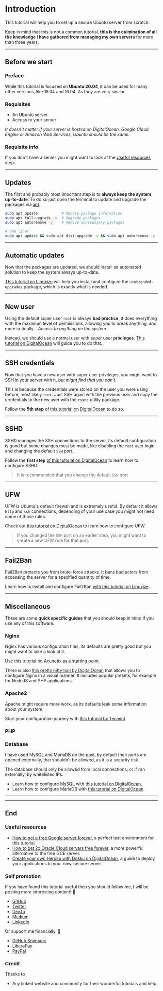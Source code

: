 <!--
Title: How to completely secure an Ubuntu server
Tags: ubuntu, security, devops, server
 -->

# Introduction

This tutorial will help you to set up a secure Ubuntu server from scratch.

Keep in mind that this is not a common tutorial, **this is the culmination of all the knowledge I have gathered from managing my own servers** for more than three years.

---

## Before we start

### Preface

While this tutorial is focused on **Ubuntu 20.04**, it can be used for many other versions, like 18.04 and 16.04. As they are very similar.

### Requisites

- An Ubuntu server
- Access to your server

_It doesn't matter if your server is hosted on DigitalOcean, Google Cloud Engine or Amazon Web Services, Ubuntu should be the same._

### Requisite info

If you don't have a server you might want to look at the [Useful resources](#useful-resources) step.

---

## Updates

The first and probably most important step is to **always keep the system up-to-date**. To do so just open the terminal to update and upgrade the packages via [apt](https://linuxize.com/post/how-to-use-apt-command/).

```sh
sudo apt update           # Update package information
sudo apt full-upgrade -y  # Upgrade packages
sudo apt autoremove -y    # Remove unnecessary packages

# One liner
sudo apt update && sudo apt dist-upgrade -y && sudo apt autoremove -y
```

---

## Automatic updates

Now that the packages are updated, we should install an automated solution to keep the system always up-to-date.

[This tutorial on Linuxize](https://linuxize.com/post/how-to-set-up-automatic-updates-on-ubuntu-18-04/) will help you install and configure the `unattended-upgrades` package, which is exactly what is needed.

---

## New user

Using the default super user `root` is always **bad practice**, it does everything with the maximum level of permissions, allowing you to break anything; and more critically... _Access to anything on the system_.

Instead, we should use a normal user with super user **privileges**. [This tutorial on DigitalOcean](https://www.digitalocean.com/community/tutorials/how-to-create-a-new-sudo-enabled-user-on-ubuntu-20-04-quickstart) will guide you to do that.

---

## SSH credentials

Now that you have a new user with super user privileges, you might want to SSH in your server with it, _but might find that you can't_.

This is because the credentials were stored on the user you were using before, most likely `root`. Just SSH again with the previous user and copy the credentials to the new user with the `rsync` utility package.

Follow the **5th step** of [this tutorial on DigitalOcean](https://www.digitalocean.com/community/tutorials/initial-server-setup-with-ubuntu-20-04#if-the-root-account-uses-ssh-key-authentication) to do so.

---

## SSHD

SSHD manages the SSH connections to the server. Its default configuration is good but some changes must be made, like disabling the `root` user login and changing the default `SSH` port.

Follow the **first step** [of this tutorial on DigitalOcean](https://www.digitalocean.com/community/tutorials/how-to-harden-openssh-on-ubuntu-18-04) to learn how to configure SSHD.

> It is recommended that you change the default `SSH` port

---

## UFW

UFW is Ubuntu's default firewall and is extremely useful. By default it allows `http` and `ssh` connections, depending of your use case you might not need some of those rules.

Check out [this tutorial on DigitalOcean](https://www.digitalocean.com/community/tutorials/how-to-set-up-a-firewall-with-ufw-on-ubuntu-20-04) to learn how to configure UFW.

> If you changed the `SSH` port on an earlier step, you might want to create a new UFW rule for that port.

---

## Fail2Ban

Fail2Ban protects you from brute-force attacks. It bans bad actors from accessing the server for a specified quantity of time.

Learn how to install and configure Fail2Ban [with this tutorial on Linuxize](https://linuxize.com/post/install-configure-fail2ban-on-ubuntu-20-04/).

---

## Miscellaneous

These are some **quick specific guides** that you should keep in mind if you use any of this software.

### Nginx

Nginx has various configuration files, its defaults are pretty good but you might want to take a look at it.

Use [this tutorial on Acunetix](https://www.acunetix.com/blog/web-security-zone/hardening-nginx/) as a starting point.

There is also [this pretty nifty tool by DigitalOcean](https://www.digitalocean.com/community/tools/nginx) that allows you to configure Nginx in a visual manner. It includes popular presets, for example for NodeJS and PHP applications.

### Apache2

Apache might require more work, as its defaults leak some information about your system.

Start your configuration journey with [this tutorial by Tecmint](https://www.tecmint.com/apache-security-tips/).

### PHP

### Database

I have used MySQL and MariaDB on the past, by default their ports are opened externally, that shouldn't be allowed, as it is a security risk.

The database should only be allowed from local connections; or if ran externally, by whitelisted IPs.

- Learn how to configure MySQL with [this tutorial on DigitalOcean](https://www.digitalocean.com/community/tutorials/how-to-install-mysql-on-ubuntu-20-04).
- Learn how to configure MariaDB with [this tutorial on DigitalOcean](https://www.digitalocean.com/community/tutorials/how-to-install-mariadb-on-ubuntu-20-04).

---


---

## End

### Useful resources

- [How to get a free Google server forever](https://dev.to/phocks/how-to-get-a-free-google-server-forever-1fpf), a perfect test environment for this tutorial.
- [How to get 2x Oracle Cloud servers free forever](https://dev.to/phocks/how-to-get-2x-oracle-cloud-servers-free-forever-4o22), a more powerful alternative to the free GCE server.
- [Create your own Heroku with Dokku on DigitalOcean](https://dev.to/alejandroakbal/create-your-own-heroku-with-dokku-on-digitalocean-14ef), a guide to deploy your applications to your now-secure server.

### Self promotion

If you have found this tutorial useful then you should follow me, I will be posting more interesting content! 🥰

- [GitHub](https://github.com/AlejandroAkbal)
- [Twitter](https://twitter.com/AlejandroAkbal)
- [Dev.to](https://dev.to/alejandroakbal)
- [Medium](https://medium.com/@alejandroakbal)
- [LinkedIn](https://www.linkedin.com/in/alejandro-akbal)

Or support me financially. 💸

- [GitHub Sponsors](https://github.com/sponsors/AlejandroAkbal)
- [LiberaPay](https://redirect.r34.app/liberapay)
- [PayPal](https://redirect.r34.app/paypal)

### Credit

Thanks to

- Any linked website and community for their wonderful tutorials and help
